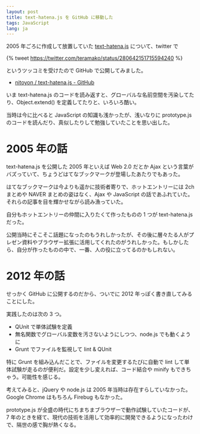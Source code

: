 ```yaml
---
layout: post
title: text-hatena.js を GitHub に移動した
tags: JavaScript
lang: ja
---
```

2005 年ごろに作成して放置していた [text-hatena.js](http://tech.nitoyon.com/javascript/application/texthatena/download.html) について、twitter で

{% tweet https://twitter.com/teramako/status/280642151715594240 %}

というツッコミを受けたので GitHub で公開してみました。

  * [nitoyon / text-hatena.js - GitHub](https://github.com/nitoyon/text-hatena.js)

いま text-hatena.js のコードを読み返すと、グローバルな名前空間を汚染してたり、Object.extend() を定義してたりと、いろいろ酷い。

当時は今に比べると JavaScript の知識も浅かったが、浅いなりに prototype.js のコードを読んだり、真似したりして勉強していたことを思い出した。


2005 年の話
===========

text-hatena.js を公開した 2005 年といえば Web 2.0 だとか Ajax という言葉がバズっていて、ちょうどはてなブックマークが登場したあたりでもあった。

はてなブックマークは今よりも遥かに技術者寄りで、ホットエントリーには 2ch まとめや NAVER まとめの姿はなく、Ajax や JavaScript の話であふれていた。それらの記事を目を輝かせながら読み漁っていた。

自分もホットエントリーの仲間に入りたくて作ったものの 1 つが text-hatena.js だった。

公開当時にそこそこ話題になったのもうれしかったが、その後に層々たる人がプレゼン資料やブラウザー拡張に活用してくれたのがうれしかった。もしかしたら、自分が作ったものの中で、一番、人の役に立ってるのかもしれない。


2012 年の話
===========

せっかく GitHub に公開するのだから、ついでに 2012 年っぽく書き直してみることにした。

実践したのは次の 3 つ。

  * QUnit で単体試験を定義
  * 無名関数でグローバル変数を汚さないようにしつつ、node.js でも動くように
  * Grunt でファイルを監視して lint & QUnit

特に Grunt を組み込んだことで、ファイルを変更するたびに自動で lint して単体試験が走るのが便利だ。設定を少し変えれば、コード結合や minify もできちゃう。可能性を感じる。

考えてみると、jQuery や node.js は 2005 年当時は存在すらしていなかった。Google Chrome はもちろん Firebug もなかった。

prototype.js が全盛の時代にちまちまブラウザーで動作試験していたコードが、7 年のときを経て、現代の技術を活用して効率的に開発できるようになったわけで、隔世の感で胸が熱くなる。
